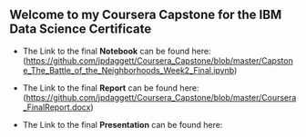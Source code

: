 ## Welcome to my Coursera Capstone for the IBM Data Science Certificate

- The Link to the final **Notebook** can be found here:  (https://github.com/jpdaggett/Coursera_Capstone/blob/master/Capstone_The_Battle_of_the_Neighborhoods_Week2_Final.ipynb)

- The Link to the final **Report** can be found here: (https://github.com/jpdaggett/Coursera_Capstone/blob/master/Coursera_FinalReport.docx)

- The Link to the final **Presentation** can be found here:




